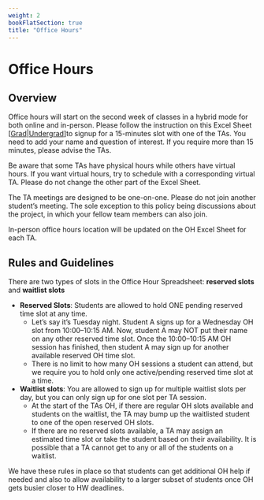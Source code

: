 ```yaml
---
weight: 2
bookFlatSection: true
title: "Office Hours"
---
```


# Office Hours

## Overview

Office hours will start on the second week of classes in a hybrid mode for both online and in-person. Please follow the instruction on this Excel Sheet [[Grad](https://gatech.instructure.com/courses/332164/discussion_topics/1527579)|[Undergrad](https://gatech.instructure.com/courses/332232/discussion_topics/1527561)] ​to signup for a 15-minutes slot with one of the TAs. You need to add your name and question of interest. If you require more than 15 minutes, please advise the TAs.

Be aware that some TAs have physical hours while others have virtual hours. If you want virtual hours, try to schedule with a corresponding virtual TA. Please do not change the other part of the Excel Sheet.

The TA meetings are designed to be one-on-one. Please do not join another student’s meeting. The sole exception to this policy being discussions about the project, in which your fellow team members can also join.

In-person office hours location will be updated on the OH Excel Sheet for each TA.

<!-- ## Schedule

{{< hint info >}}
**Important**  
Switch to "Week" view by clicking the button in the top right of the calendar to see hour-by-hour availability.
{{< /hint >}}

{{< iframe src="https://calendar.google.com/calendar/embed?src=4h4scs68qofoouqu6ef4eoi44k%40group.calendar.google.com&ctz=America%2FNew_York" >}} -->

## Rules and Guidelines

There are two types of slots in the Office Hour Spreadsheet: **reserved slots** and **waitlist slots**

- **Reserved Slots**: Students are allowed to hold ONE pending reserved time slot at any time.
  - Let’s say it’s Tuesday night. Student A signs up for a Wednesday OH slot from 10:00–10:15 AM. Now, student A may NOT put their name on any other reserved time slot. Once the 10:00–10:15 AM OH session has finished, then student A may sign up for another available reserved OH time slot.
  - There is no limit to how many OH sessions a student can attend, but we require you to hold only one active/pending reserved time slot at a time.
- **Waitlist slots**: You are allowed to sign up for multiple waitlist slots per day, but you can only sign up for one slot per TA session.
  - At the start of the TAs OH, if there are regular OH slots available and students on the waitlist, the TA may bump up the waitlisted student to one of the open reserved OH slots.
  - If there are no reserved slots available, a TA may assign an estimated time slot or take the student based on their availability. It is possible that a TA cannot get to any or all of the students on a waitlist.

We have these rules in place so that students can get additional OH help if needed and also to allow availability to a larger subset of students once OH gets busier closer to HW deadlines.

